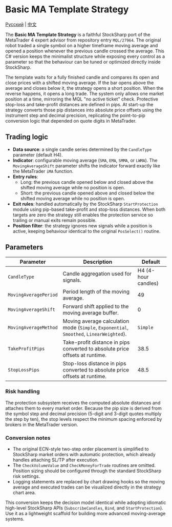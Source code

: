 # Basic MA Template Strategy
[Русский](README_ru.md) | [中文](README_cn.md)

The **Basic MA Template Strategy** is a faithful StockSharp port of the MetaTrader 4 expert advisor from repository entry `MQL/27964`. The original robot traded a single symbol on a higher timeframe moving average and opened a position whenever the previous candle crossed the average. This C# version keeps the minimalist structure while exposing every control as a parameter so that the behaviour can be tuned or optimized directly inside StockSharp.

The template waits for a fully finished candle and compares its open and close prices with a shifted moving average. If the bar opens above the average and closes below it, the strategy opens a short position. When the reverse happens, it opens a long trade. The system only allows one market position at a time, mirroring the MQL "no active ticket" check. Protective stop-loss and take-profit distances are defined in pips. At start-up the strategy converts those pip distances into absolute price offsets using the instrument step and decimal precision, replicating the point-to-pip conversion logic that depended on quote digits in MetaTrader.

## Trading logic

- **Data source**: a single candle series determined by the `CandleType` parameter (default H4).
- **Indicator**: configurable moving average (`SMA`, `EMA`, `SMMA`, or `LWMA`). The `MovingAverageShift` parameter shifts the indicator forward exactly like the MetaTrader `iMA` function.
- **Entry rules**:
  - Long: the previous candle opened below and closed above the shifted moving average while no position is open.
  - Short: the previous candle opened above and closed below the shifted moving average while no position is open.
- **Exit rules**: handled automatically by the StockSharp `StartProtection` module using pip-based take-profit and stop-loss distances. When both targets are zero the strategy still enables the protection service so trailing or manual exits remain possible.
- **Position filter**: the strategy ignores new signals while a position is active, keeping behaviour identical to the original `PosSelect()` routine.

## Parameters

| Parameter | Description | Default |
|-----------|-------------|---------|
| `CandleType` | Candle aggregation used for signals. | H4 (4-hour candles) |
| `MovingAveragePeriod` | Period length of the moving average. | 49 |
| `MovingAverageShift` | Forward shift applied to the moving average buffer. | 0 |
| `MovingAverageMethod` | Moving average calculation mode (`Simple`, `Exponential`, `Smoothed`, `LinearWeighted`). | `Simple` |
| `TakeProfitPips` | Take-profit distance in pips converted to absolute price offsets at runtime. | 38.5 |
| `StopLossPips` | Stop-loss distance in pips converted to absolute price offsets at runtime. | 48.5 |

### Risk handling

The protection subsystem receives the computed absolute distances and attaches them to every market order. Because the pip size is derived from the symbol step and decimal precision (5-digit and 3-digit quotes multiply the step by ten), the stop levels respect the minimum spacing enforced by brokers in the MetaTrader version.

### Conversion notes

- The original ECN-style two-step order placement is simplified to StockSharp market orders with automatic protection, which already handles attaching SL/TP after execution.
- The `CheckVolumeValue` and `CheckMoneyForTrade` routines are omitted. Position sizing should be configured through the standard StockSharp risk settings.
- Logging statements are replaced by chart drawing hooks so the moving average and executed trades can be visualized directly in the strategy chart area.

This conversion keeps the decision model identical while adopting idiomatic high-level StockSharp APIs (`SubscribeCandles`, `Bind`, and `StartProtection`). Use it as a lightweight scaffold for building more advanced moving-average systems.
